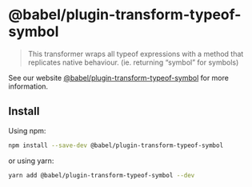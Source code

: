 # @babel/plugin-transform-typeof-symbol

> This transformer wraps all typeof expressions with a method that replicates native behaviour. (ie. returning “symbol” for symbols)

See our website [@babel/plugin-transform-typeof-symbol](https://babeljs.io/docs/babel-plugin-transform-typeof-symbol) for more information.

## Install

Using npm:

```sh
npm install --save-dev @babel/plugin-transform-typeof-symbol
```

or using yarn:

```sh
yarn add @babel/plugin-transform-typeof-symbol --dev
```
